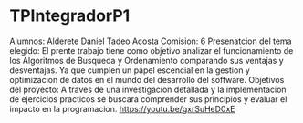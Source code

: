 # TPIntegradorP1
Alumnos: 
Alderete Daniel
Tadeo Acosta
Comision: 6
Presenatcion del tema elegido:
El prente trabajo tiene como objetivo analizar el funcionamiento de los Algoritmos de Busqueda y Ordenamiento comparando
sus ventajas y desventajas. Ya que cumplen un papel escencial en la gestion y optimizacion de datos en el mundo del desarrollo
del software.
Objetivos del proyecto:
A traves de una investigacion detallada y la implementacion de ejercicios practicos se buscara comprender sus principios y
evaluar el impacto en la programacion. 
https://youtu.be/gxrSuHeD0xE